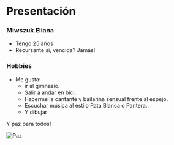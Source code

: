 # Presentación 
### Miwszuk Eliana
* Tengo 25 años
* Recursante si, vencida? Jamás! 

### Hobbies
 * Me gusta: 
    - ir al gimnasio.
    - Salir a andar en bici.
    - Hacerme la cantante y bailarina sensual frente al espejo.
    - Escuchar música al estilo Rata Blanca o Pantera..
    - Y dibujar
    
 Y paz para todos!
  
![Paz](https://user-images.githubusercontent.com/80182881/112383264-a639fd00-8ccb-11eb-978f-db4077847e52.jpg) 
